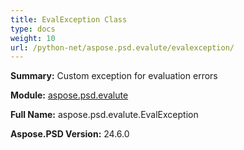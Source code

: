 ```yaml
---
title: EvalException Class
type: docs
weight: 10
url: /python-net/aspose.psd.evalute/evalexception/
---
```


**Summary:** Custom exception for evaluation errors

**Module:** [aspose.psd.evalute](/psd/python-net/aspose.psd.evalute/)

**Full Name:** aspose.psd.evalute.EvalException

**Aspose.PSD Version:** 24.6.0



